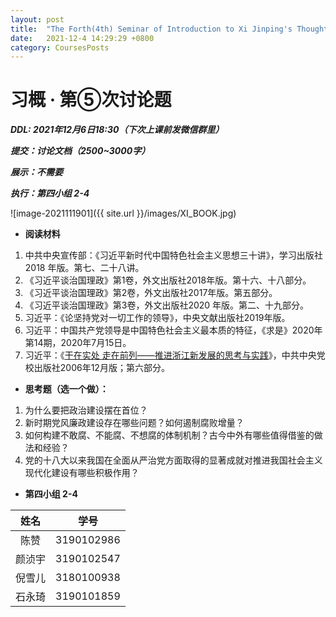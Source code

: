 ```yaml
---
layout: post
title:  "The Forth(4th) Seminar of Introduction to Xi Jinping's Thought"
date:   2021-12-4 14:29:29 +0800
category: CoursesPosts
---
```




# 习概 · 第⑤次讨论题

***DDL: 2021年12月6日18:30（下次上课前发微信群里）***

***提交：讨论文档（2500~3000字）***

***展示：不需要***

***执行：第四小组 2-4***

![image-2021111901]({{ site.url }}/images/XI_BOOK.jpg)

- **阅读材料**

1. 中共中央宣传部：《习近平新时代中国特色社会主义思想三十讲》，学习出版社2018 年版。第七、二十八讲。
2. 《习近平谈治国理政》第1卷，外文出版社2018年版。第十六、十八部分。
3. 《习近平谈治国理政》第2卷，外文出版社2017年版。第五部分。
4. 《习近平谈治国理政》第3卷，外文出版社2020 年版。第二、十九部分。
5. 习近平：《论坚持党对一切工作的领导》，中央文献出版社2019年版。
6. 习近平：中国共产党领导是中国特色社会主义最本质的特征，《求是》2020年第14期，2020年7月15日。
7. 习近平：《[干在实处 走在前列——推进浙江新发展的思考与实践](http://product.dangdang.com/1523493441.html)》，中共中央党校出版社2006年12月版；第六部分。

- **思考题（选一个做）：**

1. 为什么要把政治建设摆在首位？
3. 新时期党风廉政建设存在哪些问题？如何遏制腐败增量？
3. 如何构建不敢腐、不能腐、不想腐的体制机制？古今中外有哪些值得借鉴的做法和经验？
4. 党的十八大以来我国在全面从严治党方面取得的显著成就对推进我国社会主义现代化建设有哪些积极作用？

- **第四小组 2-4**

|姓名|学号|
|:-----:|:-----:|
|陈赞|3190102986|
|颜浈宇|3190102547|
|倪雪儿|3180100938|
|石永琦|3190101859|

